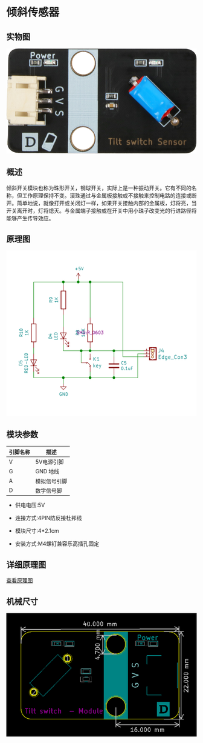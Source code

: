 # 倾斜传感器

## 实物图

![实物图](tilt_switch_sensor/tilt_switch_sensor.png)

## 概述

​    	倾斜开关模块也称为珠形开关，钢球开关，实际上是一种振动开关。它有不同的名称，但工作原理保持不变。滚珠通过与金属板接触或不接触来控制电路的连接或断开。简单地说，就像打开或关闭灯一样，如果开关接触内部的金属板，灯将亮，当开关离开时，灯将熄灭。与金属端子接触或在开关中用小珠子改变光的行进路径将能够产生传导效应。

## 原理图

![原理图](tilt_switch_sensor/tilt_switch_sensor_schematic.png)

## 模块参数

| 引脚名称 | 描述         |
| -------- | ------------ |
| V        | 5V电源引脚   |
| G        | GND 地线     |
| A        | 模拟信号引脚 |
| D        | 数字信号脚   |

- 供电电压:5V

- 连接方式:4PIN防反接杜邦线

- 模块尺寸:4*2.1cm

- 安装方式:M4螺钉兼容乐高插孔固定

## 详细原理图

 [查看原理图](tilt_switch_sensor/tilt_switch_sensor_schematic.pdf) 

## 机械尺寸

![机械尺寸图](tilt_switch_sensor/tilt_switch_sensor_assembly.png)

